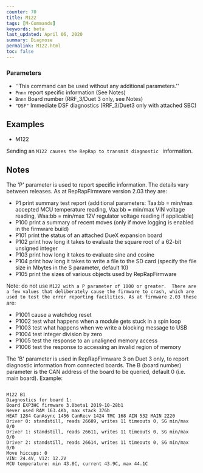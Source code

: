 ```yaml
---
counter: 70
title: M122
tags: [M-Commands] 
keywords: beta 
last_updated: April 06, 2020 
summary: Diagnose 
permalink: M122.html
toc: false 
---
```



### Parameters

* ''This command can be used without any additional parameters.''
* `Pnnn` report specific information (See Notes)
* `Bnnn` Board number (RRF_3/Duet 3 only, see Notes)
* `"DSF"` Immediate DSF diagnostics (RRF_3/Duet3 only with attached SBC)

## Examples

* M122

Sending an ` M122 causes the RepRap to transmit diagnostic  ` information.

## Notes

The 'P' parameter is used to report specific information. The details vary between releases. As at RepRapFirmware version 2.03 they are:

* P1 print summary test report (additional parameters: Taa:bb = min/max accepted MCU temperature reading, Vaa:bb = min/max VIN voltage reading, Waa:bb = min/max 12V regulator voltage reading if applicable)
* P100 print a summary of recent moves (only if move logging is enabled in the firmware build)
* P101 print the status of an attached DueX expansion board
* P102 print how long it takes to evaluate the square root of a 62-bit unsigned integer
* P103 print how long it takes to evaluate sine and cosine
* P104 print how long it takes to write a file to the SD card (specify the file size in Mbytes in the S parameter, default 10)
* P105 print the sizes of various objects used by RepRapFirmware

Note: do not use ` M122 with a P parameter of 1000 or greater.  There are a few values that deliberately cause the firmware to crash, which are used to test the error reporting facilities. As at firmware 2.03 these  ` are:

* P1001 cause a watchdog reset
* P1002 test what happens when a module gets stuck in a spin loop
* P1003 test what happens when we write a blocking message to USB
* P1004 test integer division by zero
* P1005 test the response to an unaligned memory access
* P1006 test the response to accessing an invalid region of memory

The 'B' parameter is used in RepRapFirmware 3 on Duet 3 only, to report diagnostic information from connected boards. The B (board number) parameter is the CAN address of the board to be queried, default 0 (i.e. main board). Example:

```

M122 B1
Diagnostics for board 1:
Board EXP3HC firmware 3.0beta1 2019-10-28b1
Never used RAM 163.4Kb, max stack 376b
HEAT 1284 CanAsync 1456 CanRecv 1424 TMC 168 AIN 532 MAIN 2220
Driver 0: standstill, reads 26609, writes 11 timeouts 0, SG min/max 0/0
Driver 1: standstill, reads 26611, writes 11 timeouts 0, SG min/max 0/0
Driver 2: standstill, reads 26614, writes 11 timeouts 0, SG min/max 0/0
Move hiccups: 0
VIN: 24.4V, V12: 12.2V
MCU temperature: min 43.8C, current 43.9C, max 44.1C

```

